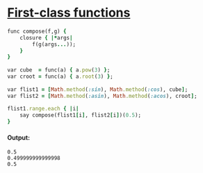 [1]: http://rosettacode.org/wiki/First-class_functions

# [First-class functions][1]

```ruby
func compose(f,g) {
    closure { |*args|
        f(g(args...));
    }
}
 
var cube  = func(a) { a.pow(3) };
var croot = func(a) { a.root(3) };
 
var flist1 = [Math.method(:sin), Math.method(:cos), cube];
var flist2 = [Math.method(:asin), Math.method(:acos), croot];
 
flist1.range.each { |i|
    say compose(flist1[i], flist2[i])(0.5);
}
```

#### Output:
```
0.5
0.499999999999998
0.5
```